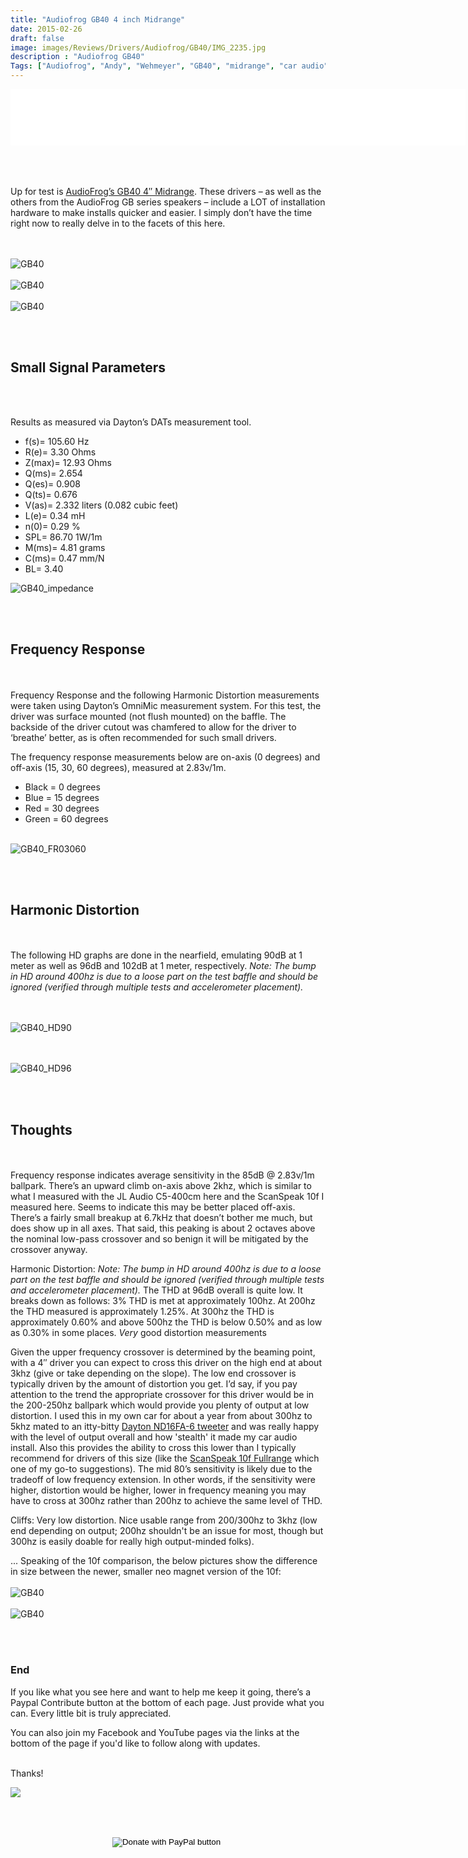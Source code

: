 ```yaml
---
title: "Audiofrog GB40 4 inch Midrange"
date: 2015-02-26
draft: false
image: images/Reviews/Drivers/Audiofrog/GB40/IMG_2235.jpg
description : "Audiofrog GB40"
Tags: ["Audiofrog", "Andy", "Wehmeyer", "GB40", "midrange", "car audio"]
---
```

<iframe src="//rcm-na.amazon-adsystem.com/e/cm?o=1&p=48&l=ur1&category=amazonhomepage&f=ifr&linkID=45d00811e11005f66cf1dcae88dc3060&t=medlemusin-20&tracking_id=medlemusin-20" width="728" height="90" scrolling="no" border="0" marginwidth="0" style="border:none;" frameborder="0"></iframe>
<br clear="all" />
<br>
<br>
<br>

Up for test is [AudioFrog’s GB40 4″ Midrange](https://www.audiofrog.com/gb40-4-100-mm-audiophile-grade-automotive-loudspeaker/).
These drivers – as well as the others from the AudioFrog GB series speakers – include a LOT of installation hardware to make installs quicker and easier.  I simply don’t have the time right now to really delve in to the facets of this here.

<br></br>
![GB40](/images/Reviews/Drivers/Audiofrog/GB40/IMG_2217.jpg)
<br></br>
![GB40](/images/Reviews/Drivers/Audiofrog/GB40/IMG_2230.jpg)
<br></br>
![GB40](/images/Reviews/Drivers/Audiofrog/GB40/IMG_2226.jpg)


<br></br>

## Small Signal Parameters

<br></br>

Results as measured via Dayton’s DATs measurement tool.

* f(s)= 105.60 Hz
* R(e)= 3.30 Ohms
* Z(max)= 12.93 Ohms
* Q(ms)= 2.654
* Q(es)= 0.908
* Q(ts)= 0.676
* V(as)= 2.332 liters (0.082 cubic feet)
* L(e)= 0.34 mH
* n(0)= 0.29 %
* SPL= 86.70 1W/1m
* M(ms)= 4.81 grams
* C(ms)= 0.47 mm/N
* BL= 3.40


![GB40_impedance](/images/Reviews/Drivers/Audiofrog/GB40/gb40-impedance.png)

 <br></br>


## Frequency Response
<br></br>
Frequency Response and the following Harmonic Distortion measurements were taken using Dayton’s OmniMic measurement system.  For this test, the driver was surface mounted (not flush mounted) on the baffle.  The backside of the driver cutout was chamfered to allow for the driver to ‘breathe’ better, as is often recommended for such small drivers.

The frequency response measurements below are on-axis (0 degrees) and off-axis (15, 30, 60 degrees), measured at 2.83v/1m.

* Black = 0 degrees
* Blue = 15 degrees
* Red = 30 degrees
* Green = 60 degrees
 <br></br>

![GB40_FR03060](/images/Reviews/Drivers/Audiofrog/GB40/gb40-fr-0-15-30-60.png)

<br></br>









## Harmonic Distortion
<br></br>
The following HD graphs are done in the nearfield, emulating 90dB at 1 meter as well as 96dB and 102dB at 1 meter, respectively.
*Note: The bump in HD around 400hz is due to a loose part on the test baffle and should be ignored (verified through multiple tests and accelerometer placement).*

<br></br>
![GB40_HD90](/images/Reviews/Drivers/Audiofrog/GB40/gb40-HD-90.png)

<br></br>
![GB40_HD96](/images/Reviews/Drivers/Audiofrog/GB40/gb40-HD-96.png)

<br></br>

## Thoughts
<br></br>
Frequency response indicates average sensitivity in the 85dB @ 2.83v/1m ballpark.  There’s an upward climb on-axis above 2khz, which is similar to what I measured with the JL Audio C5-400cm here and the ScanSpeak 10f I measured here.  Seems to indicate this may be better placed off-axis.  There’s a fairly small breakup at 6.7kHz that doesn’t bother me much, but does show up in all axes.  That said, this peaking is about 2 octaves above the nominal low-pass crossover and so benign it will be mitigated by the crossover anyway.

Harmonic Distortion:
*Note: The bump in HD around 400hz is due to a loose part on the test baffle and should be ignored (verified through multiple tests and accelerometer placement).*
The THD at 96dB overall is quite low.  It breaks down as follows: 3% THD is met at approximately 100hz.  At 200hz the THD measured is approximately 1.25%.  At 300hz the THD is approximately 0.60% and above 500hz the THD is below 0.50% and as low as 0.30% in some places.  *Very* good distortion measurements

Given the upper frequency crossover is determined by the beaming point, with a 4″ driver you can expect to cross this driver on the high end at about 3khz (give or take depending on the slope).  The low end crossover is typically driven by the amount of distortion you get.  I’d say, if you pay attention to the trend the appropriate crossover for this driver would be in the 200-250hz ballpark which would provide you plenty of output at low distortion.  I used this in my own car for about a year from about 300hz to 5khz mated to an itty-bitty [Dayton ND16FA-6 tweeter](https://www.parts-express.com/dayton-audio-nd16fa-6-5-8-soft-dome-neodymium-tweeter--275-025) and was really happy with the level of output overall and how 'stealth' it made my car audio install.
Also this provides the ability to cross this lower than I typically recommend for drivers of this size (like the [ScanSpeak 10f Fullrange](https://www.erinsaudiocorner.com/driveunits/scanspeak_discovery_10f8414g10_fullrange/) which one of my go-to suggestions). The mid 80’s sensitivity is likely due to the tradeoff of low frequency extension.  In other words, if the sensitivity were higher, distortion would be higher, lower in frequency meaning you may have to cross at 300hz rather than 200hz to achieve the same level of THD.

Cliffs: Very low distortion. Nice usable range from 200/300hz to 3khz (low end depending on output; 200hz shouldn't be an issue for most, though but 300hz is easily doable for really high output-minded folks).

... Speaking of the 10f comparison, the below pictures show the difference in size between the newer, smaller neo magnet version of the 10f:
<br></br>
![GB40](/images/Reviews/Drivers/Audiofrog/GB40/IMG_2218.jpg)
<br></br>
![GB40](/images/Reviews/Drivers/Audiofrog/GB40/IMG_2219.jpg)

<br></br>


### End

If you like what you see here and want to help me keep it going, there’s a Paypal Contribute button at the bottom of each page.  Just provide what you can.  Every little bit is truly appreciated.

You can also join my Facebook and YouTube pages via the links at the bottom of the page if you'd like to follow along with updates.


<br>Thanks!</b>

![](https://media.giphy.com/media/3otPomFXNTRLvrhedq/giphy.gif)



<br></br>
<center>
  <form action="https://www.paypal.com/cgi-bin/webscr" method="post" target="_top">
  <input type="hidden" name="cmd" value="_s-xclick" />
  <input type="hidden" name="hosted_button_id" value="52ANEATKE6JHQ" />
  <input type="image" src="https://www.dcrc.co/wp-content/uploads/2016/06/PayPal-Donate-Button-PNG-HD-300x103.png" border="0" name="submit" title="PayPal - The safer, easier way to pay online!" alt="Donate with PayPal button" />
  <img alt="" border="0" src="https://www.paypal.com/en_US/i/scr/pixel.gif" width="1" height="1" />
  </form>
<br></br>
</center>
